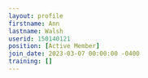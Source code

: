 ```yaml
---
layout: profile
firstname: Ann
lastname: Walsh
userid: 150140121
position: [Active Member]
join_date: 2023-03-07 00:00:00 -0400
training: []
---
```

